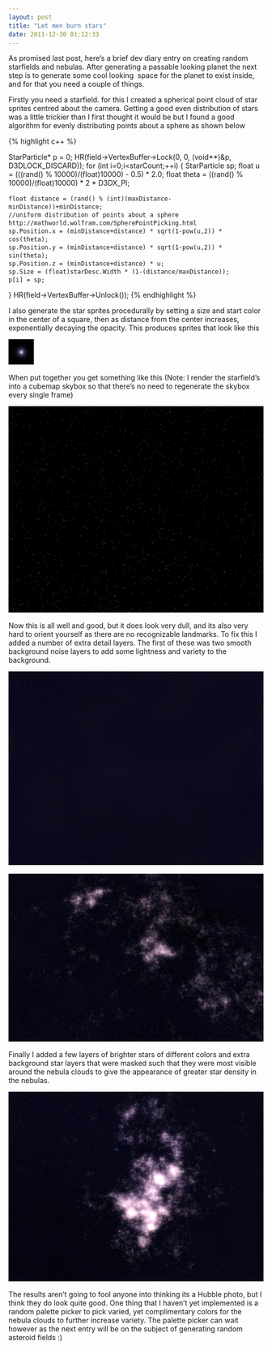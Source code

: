 ```yaml
---
layout: post
title: "Let men burn stars"
date: 2011-12-30 01:12:33
---
```


As promised last post, here’s a brief dev diary entry on creating random starfields and nebulas. After generating a passable looking planet the next step is to generate some cool looking&#160; space for the planet to exist inside, and for that you need a couple of things. 

Firstly you need a starfield. for this I created a spherical point cloud of star sprites centred about the camera. Getting a good even distribution of stars was a little trickier than I first thought it would be but I found a good algorithm for evenly distributing points about a sphere as shown below
 
{% highlight c++ %}

StarParticle* p = 0;
HR(field->VertexBuffer->Lock(0, 0, (void**)&p, D3DLOCK_DISCARD));
for (int i=0;i<starCount;++i)
{
    StarParticle sp;
    float u = (((rand() % 10000)/(float)10000) - 0.5) * 2.0;
    float theta = ((rand() % 10000)/(float)10000) * 2 * D3DX_PI;

    float distance = (rand() % (int)(maxDistance-minDistance))+minDistance;
    //uniform distribution of points about a sphere http://mathworld.wolfram.com/SpherePointPicking.html
    sp.Position.x = (minDistance+distance) * sqrt(1-pow(u,2)) * cos(theta);
    sp.Position.y = (minDistance+distance) * sqrt(1-pow(u,2)) * sin(theta);
    sp.Position.z = (minDistance+distance) * u;
    sp.Size = (float)starDesc.Width * (1-(distance/maxDistance));
    p[i] = sp;
}
HR(field->VertexBuffer->Unlock());
{% endhighlight %}

I also generate the star sprites procedurally by setting a size and start color in the center of a square, then as distance from the center increases, exponentially decaying the opacity. This produces sprites that look like this

![image](/assets/images/news/LiiJIkJ6X0OUbsnMNhttsA.jpg) 

When put together you get something like this (Note: I render the starfield’s into a cubemap skybox so that there’s no need to regenerate the skybox every single frame)

![image](/assets/images/news/XOxnCfQH0Ea1V-f0gaaMGQ.jpg) 

Now this is all well and good, but it does look very dull, and its also very hard to orient yourself as there are no recognizable landmarks. To fix this I added a number of extra detail layers. The first of these was two smooth background noise layers to add some lightness and variety to the background. 

![image](/assets/images/news/QW80ZUcxvUiM_B3bL9sTBQ.jpg) 

![image](/assets/images/news/KXwtueAYKE-ArbcmRGrXfA.jpg) 

Finally I added a few layers of brighter stars of different colors and extra background star layers that were masked such that they were most visible around the nebula clouds to give the appearance of greater star density in the nebulas.

![image](/assets/images/news/siP9uOTvOkSx7TKxIzhyZA.jpg) 

The results aren’t going to fool anyone into thinking its a Hubble photo, but I think they do look quite good. One thing that I haven’t yet implemented is a random palette picker to pick varied, yet complimentary colors for the nebula clouds to further increase variety. The palette picker can wait however as the next entry will be on the subject of generating random asteroid fields :)
